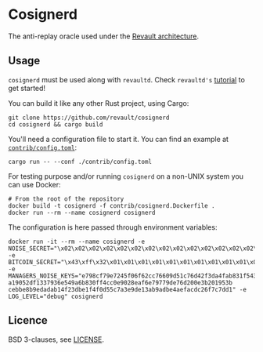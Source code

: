# Cosignerd

The anti-replay oracle used under the [Revault architecture](https://github.com/revault/practical-revault/blob/master/revault.pdf).

## Usage
`cosignerd` must be used along with `revaultd`. Check `revaultd's` [tutorial](https://github.com/revault/revaultd/tree/master/doc/USAGE.md) to get started!

You can build it like any other Rust project, using Cargo:
```
git clone https://github.com/revault/cosignerd
cd cosignerd && cargo build
```

You'll need a configuration file to start it. You can find an example at
[`contrib/config.toml`](contrib/config.toml):
```
cargo run -- --conf ./contrib/config.toml
```

For testing purpose and/or running `cosignerd` on a non-UNIX system you can use Docker:
```
# From the root of the repository
docker build -t cosignerd -f contrib/cosignerd.Dockerfile .
docker run --rm --name cosignerd cosignerd
```
The configuration is here passed through environment variables:
```
docker run -it --rm --name cosignerd -e NOISE_SECRET="\x02\x02\x02\x02\x02\x02\x02\x02\x02\x02\x02\x02\x02\x02\x02\x02\x02\x02\x02\x02\x02\x02\x02\x02\x02\x02\x02\x02\x02\x02\x02\x02" -e BITCOIN_SECRET="\x43\xff\x32\x01\x01\x01\x01\x01\x01\x01\x01\x01\x01\x01\x01\x01\x01\x01\x01\x01\x01\x01\x01\x01\x01\x01\x01\x01\x01\x01\81\x01" -e MANAGERS_NOISE_KEYS="e798cf79e7245f06f62cc76609d51c76d42f3da4fab831f543f3254e5c6d7dc7 a19052df1337936e549a6b830ff4cc0e9028eaf6e79779de76d200e3b201953b cebbe8b9edadab14f23dbe1f4f0d55c7a3e9de13ab9adbe4aefacdc26f7c7dd1" -e LOG_LEVEL="debug" cosignerd
```

## Licence

BSD 3-clauses, see [LICENSE](LICENSE).
